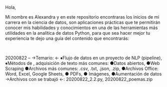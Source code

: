Hola,



Mi nombre es Alexandra y en este repositorio encontraras los inicios de mi carrera en la ciencia de datos, son aplicaciones prácticas que te permitirán conocer mis habilidades y conocimientos en una de las herramientas más utilidades en la analítica de datos Python, para que sea hacer mejor tu experiencia te dejo una guía del contenido que encontrarás:



 



20200822 – →Temario: ← ♦Flujo de datos en un proyecto de NLP (pipeline), ♦Métodos de , adquisición de texto más comunes: ●Datos abiertos, ●Web Scraping ●Archivos más comunes: .csv, .txt, .json, .zip, ●Archivos Office: Word, Excel, Google Sheets, ● PDFs, ● Imágenes, ●Aumentación de datos
→Archivos con se trabajó ←: 20200822_2.2.py, 20200822_poemas.zip
